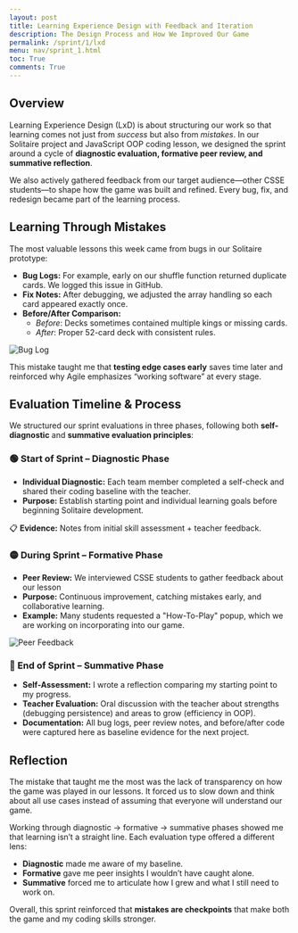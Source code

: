 ```yaml
---
layout: post
title: Learning Experience Design with Feedback and Iteration
description: The Design Process and How We Improved Our Game
permalink: /sprint/1/lxd
menu: nav/sprint_1.html
toc: True
comments: True
---
```


## Overview

Learning Experience Design (LxD) is about structuring our work so that learning comes not just from *success* but also from *mistakes*. In our Solitaire project and JavaScript OOP coding lesson, we designed the sprint around a cycle of **diagnostic evaluation, formative peer review, and summative reflection**.  

We also actively gathered feedback from our target audience—other CSSE students—to shape how the game was built and refined. Every bug, fix, and redesign became part of the learning process.

## Learning Through Mistakes

The most valuable lessons this week came from bugs in our Solitaire prototype:

- **Bug Logs:** For example, early on our shuffle function returned duplicate cards. We logged this issue in GitHub.  
- **Fix Notes:** After debugging, we adjusted the array handling so each card appeared exactly once.  
- **Before/After Comparison:**  
  - *Before*: Decks sometimes contained multiple kings or missing cards.  
  - *After*: Proper 52-card deck with consistent rules.  

<img src="{{ site.baseurl }}/images/00_rg_imgs/sprint1/bug.png" alt="Bug Log">

This mistake taught me that **testing edge cases early** saves time later and reinforced why Agile emphasizes “working software” at every stage.

## Evaluation Timeline & Process

We structured our sprint evaluations in three phases, following both **self-diagnostic** and **summative evaluation principles**:

### 🟢 Start of Sprint – Diagnostic Phase
- **Individual Diagnostic:** Each team member completed a self-check and shared their coding baseline with the teacher.  
- **Purpose:** Establish starting point and individual learning goals before beginning Solitaire development.  

📋 **Evidence:** Notes from initial skill assessment + teacher feedback.

### 🟡 During Sprint – Formative Phase
- **Peer Review:** We interviewed CSSE students to gather feedback about our lesson
- **Purpose:** Continuous improvement, catching mistakes early, and collaborative learning.  
- **Example:** Many students requested a "How-To-Play" popup, which we are working on incorporating into our game. 

<img src="{{ site.baseurl }}/images/00_rg_imgs/sprint1/feedback.png" alt="Peer Feedback">


### 🔴 End of Sprint – Summative Phase
- **Self-Assessment:** I wrote a reflection comparing my starting point to my progress.  
- **Teacher Evaluation:** Oral discussion with the teacher about strengths (debugging persistence) and areas to grow (efficiency in OOP).  
- **Documentation:** All bug logs, peer review notes, and before/after code were captured here as baseline evidence for the next project.  

## Reflection

The mistake that taught me the most was the lack of transparency on how the game was played in our lessons. It forced us to slow down and think about all use cases instead of assuming that everyone will understand our game.  

Working through diagnostic → formative → summative phases showed me that learning isn’t a straight line. Each evaluation type offered a different lens:  
- **Diagnostic** made me aware of my baseline.  
- **Formative** gave me peer insights I wouldn’t have caught alone.  
- **Summative** forced me to articulate how I grew and what I still need to work on.  

Overall, this sprint reinforced that **mistakes are checkpoints** that make both the game and my coding skills stronger.  


